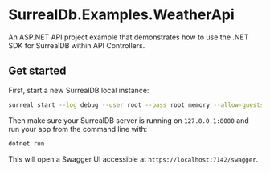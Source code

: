 # SurrealDb.Examples.WeatherApi

An ASP.NET API project example that demonstrates how to use the .NET SDK for SurrealDB within API Controllers.

## Get started

First, start a new SurrealDB local instance:

```sh
surreal start --log debug --user root --pass root memory --allow-guests
```

Then make sure your SurrealDB server is running on `127.0.0.1:8000` and run your app from the command line with:

```sh
dotnet run
```

This will open a Swagger UI accessible at `https://localhost:7142/swagger`.
